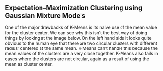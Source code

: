 ## Expectation–Maximization Clustering using Gaussian Mixture Models

One of the major drawbacks of K-Means is its naive use of the mean value for the cluster center. We can see why this isn’t the best way of doing things by looking at the image below. On the left hand side it looks quite obvious to the human eye that there are two circular clusters with different radius’ centered at the same mean. K-Means can’t handle this because the mean values of the clusters are a very close together. 
K-Means also fails in cases where the clusters are not circular, again as a result of using the mean as cluster center.
